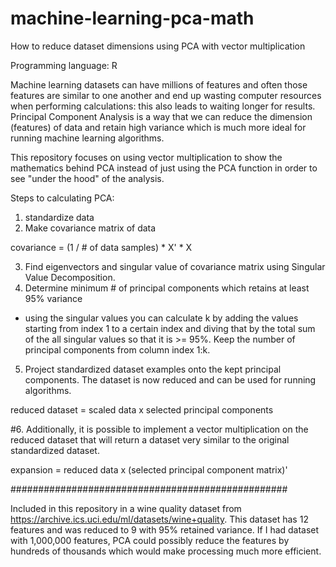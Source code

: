 # machine-learning-pca-math
How to reduce dataset dimensions using PCA with vector multiplication

Programming language: R

Machine learning datasets can have millions of features and often those features are similar to one another and end
up wasting computer resources when performing calculations: this also leads to waiting longer for results. Principal Component
Analysis is a way that we can reduce the dimension (features) of data and retain high variance which is much more ideal for
running machine learning algorithms.

This repository focuses on using vector multiplication to show the mathematics behind PCA instead of just using 
the PCA function in order to see "under the hood" of the analysis.

Steps to calculating PCA:
1. standardize data
2. Make covariance matrix of data 

covariance = (1 / # of data samples) * X' * X

3. Find eigenvectors and singular value of covariance matrix using Singular Value Decomposition.
4. Determine minimum # of principal components which retains at least 95% variance
- using the singular values you can calculate k by adding the values starting from index 1 to a certain index
and diving that by the total sum of the all singular values so that it is >= 95%. Keep the number of principal components 
from column index 1:k.
5. Project standardized dataset examples onto the kept principal components. The dataset is now reduced and can be used
for running algorithms.

reduced dataset = scaled data x selected principal components

#6. Additionally, it is possible to implement a vector multiplication on the reduced dataset that will return 
a dataset very similar to the original standardized dataset.

expansion = reduced data x (selected principal component matrix)'

##################################################

Included in this repository in a wine quality dataset from https://archive.ics.uci.edu/ml/datasets/wine+quality. This dataset has
12 features and was reduced to 9 with 95% retained variance. If I had dataset with 1,000,000 features, PCA could possibly 
reduce the features by hundreds of thousands which would make processing much more efficient.
